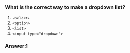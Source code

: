 ### What is the correct way to make a dropdown list?

1. `<select>`
2. `<option>`
3. `<list>`
4. `<input type="dropdown">`

### Answer:1


